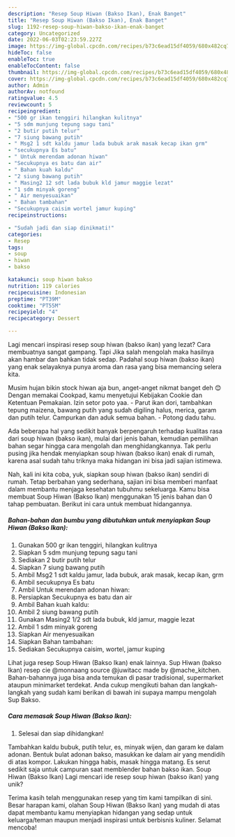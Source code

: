 ```yaml
---
description: "Resep Soup Hiwan (Bakso Ikan), Enak Banget"
title: "Resep Soup Hiwan (Bakso Ikan), Enak Banget"
slug: 1192-resep-soup-hiwan-bakso-ikan-enak-banget
category: Uncategorized
date: 2022-06-03T02:23:59.227Z
image: https://img-global.cpcdn.com/recipes/b73c6ead15df4059/680x482cq70/soup-hiwan-bakso-ikan-foto-resep-utama.jpg
hideToc: false
enableToc: true
enableTocContent: false
thumbnail: https://img-global.cpcdn.com/recipes/b73c6ead15df4059/680x482cq70/soup-hiwan-bakso-ikan-foto-resep-utama.jpg
cover: https://img-global.cpcdn.com/recipes/b73c6ead15df4059/680x482cq70/soup-hiwan-bakso-ikan-foto-resep-utama.jpg
author: Admin
authorAv: notfound
ratingvalue: 4.5
reviewcount: 5
recipeingredient:
- "500 gr ikan tenggiri hilangkan kulitnya"
- "5 sdm munjung tepung sagu tani"
- "2 butir putih telur"
- "7 siung bawang putih"
- " Msg2 1 sdt kaldu jamur lada bubuk arak masak kecap ikan grm"
- "secukupnya Es batu"
- " Untuk merendam adonan hiwan"
- "Secukupnya es batu dan air"
- " Bahan kuah kaldu"
- "2 siung bawang putih"
- " Masing2 12 sdt lada bubuk kld jamur maggie lezat"
- "1 sdm minyak goreng"
- " Air menyesuaikan"
- " Bahan tambahan"
- "Secukupnya caisim wortel jamur kuping"
recipeinstructions:

- "Sudah jadi dan siap dinikmati!"
categories:
- Resep
tags:
- soup
- hiwan
- bakso

katakunci: soup hiwan bakso 
nutrition: 119 calories
recipecuisine: Indonesian
preptime: "PT39M"
cooktime: "PT55M"
recipeyield: "4"
recipecategory: Dessert

---
```



Lagi mencari inspirasi resep soup hiwan (bakso ikan) yang lezat? Cara membuatnya sangat gampang. Tapi Jika salah mengolah maka hasilnya akan hambar dan bahkan tidak sedap. Padahal soup hiwan (bakso ikan) yang enak selayaknya punya aroma dan rasa yang bisa memancing selera kita.


Musim hujan bikin stock hiwan aja bun, anget-anget nikmat banget deh 😊 Dengan memakai Cookpad, kamu menyetujui Kebijakan Cookie dan Ketentuan Pemakaian. Izin setor poto yaa. - Parut ikan dori, tambahkan tepung maizena, bawang putih yang sudah digiling halus, merica, garam dan putih telur. Campurkan dan aduk semua bahan. - Potong dadu tahu.

Ada beberapa hal yang sedikit banyak berpengaruh terhadap kualitas rasa dari soup hiwan (bakso ikan), mulai dari jenis bahan, kemudian pemilihan bahan segar hingga cara mengolah dan menghidangkannya. Tak perlu pusing jika hendak menyiapkan soup hiwan (bakso ikan) enak di rumah, karena asal sudah tahu triknya maka hidangan ini bisa jadi sajian istimewa.


Nah, kali ini kita coba, yuk, siapkan soup hiwan (bakso ikan) sendiri di rumah. Tetap berbahan yang sederhana, sajian ini bisa memberi manfaat dalam membantu menjaga kesehatan tubuhmu sekeluarga. Kamu bisa membuat Soup Hiwan (Bakso Ikan) menggunakan 15 jenis bahan dan 0 tahap pembuatan. Berikut ini cara untuk membuat hidangannya.

<!--inarticleads1-->

##### Bahan-bahan dan bumbu yang dibutuhkan untuk menyiapkan Soup Hiwan (Bakso Ikan):

1. Gunakan 500 gr ikan tenggiri, hilangkan kulitnya
1. Siapkan 5 sdm munjung tepung sagu tani
1. Sediakan 2 butir putih telur
1. Siapkan 7 siung bawang putih
1. Ambil  Msg2 1 sdt kaldu jamur, lada bubuk, arak masak, kecap ikan, grm
1. Ambil secukupnya Es batu
1. Ambil  Untuk merendam adonan hiwan:
1. Persiapkan Secukupnya es batu dan air
1. Ambil  Bahan kuah kaldu:
1. Ambil 2 siung bawang putih
1. Gunakan  Masing2 1/2 sdt lada bubuk, kld jamur, maggie lezat
1. Ambil 1 sdm minyak goreng
1. Siapkan  Air menyesuaikan
1. Siapkan  Bahan tambahan:
1. Sediakan Secukupnya caisim, wortel, jamur kuping


Lihat juga resep Soup Hiwan (Bakso Ikan) enak lainnya. Sup Hiwan (bakso Ikan) resep cie @monnaang source @juwitacc made by @mache_kitchen. Bahan-bahannya juga bisa anda temukan di pasar tradisional, supermarket ataupun minimarket terdekat. Anda cukup mengikuti bahan dan langkah-langkah yang sudah kami berikan di bawah ini supaya mampu mengolah Sup Bakso. 

<!--inarticleads2-->

##### Cara memasak Soup Hiwan (Bakso Ikan):


1. Selesai dan siap dihidangkan!

Tambahkan kaldu bubuk, putih telur, es, minyak wijen, dan garam ke dalam adonan. Bentuk bulat adonan bakso, masukkan ke dalam air yang mendidih di atas kompor. Lakukan hingga habis, masak hingga matang. Es serut sedikit saja untuk campuran saat memblender bahan bakso ikan. Soup Hiwan (Bakso Ikan) Lagi mencari ide resep soup hiwan (bakso ikan) yang unik? 

Terima kasih telah menggunakan resep yang tim kami tampilkan di sini. Besar harapan kami, olahan Soup Hiwan (Bakso Ikan) yang mudah di atas dapat membantu kamu menyiapkan hidangan yang sedap untuk keluarga/teman maupun menjadi inspirasi untuk berbisnis kuliner. Selamat mencoba!
